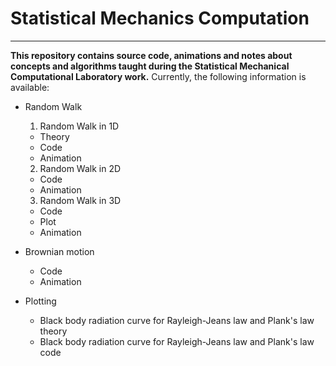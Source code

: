 # Statistical Mechanics Computation
---

**This repository contains source code, animations and notes about concepts and algorithms taught during the Statistical Mechanical Computational Laboratory work.**
Currently, the following information is available:
- Random Walk
  1. Random Walk in 1D
    * Theory
    * Code
    * Animation
  2. Random Walk in 2D
    * Code
    * Animation
  3. Random Walk in 3D
    * Code
    * Plot
    * Animation
    
- Brownian motion
  * Code
  * Animation
  
- Plotting
  * Black body radiation curve for Rayleigh-Jeans law and Plank's law theory
  * Black body radiation curve for Rayleigh-Jeans law and Plank's law code
